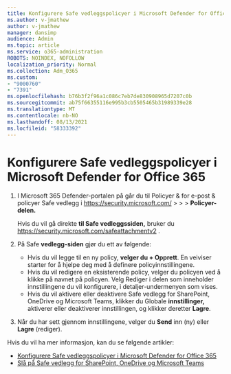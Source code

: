 ```yaml
---
title: Konfigurere Safe vedleggspolicyer i Microsoft Defender for Office 365
ms.author: v-jmathew
author: v-jmathew
manager: dansimp
audience: Admin
ms.topic: article
ms.service: o365-administration
ROBOTS: NOINDEX, NOFOLLOW
localization_priority: Normal
ms.collection: Adm_O365
ms.custom:
- "9000760"
- "7391"
ms.openlocfilehash: b76b3f2f96a1c086c7eb7de830908965d7207c0b
ms.sourcegitcommit: ab75f66355116e995b3cb5505465b31989339e28
ms.translationtype: MT
ms.contentlocale: nb-NO
ms.lasthandoff: 08/13/2021
ms.locfileid: "58333392"
---
```

# <a name="set-up-safe-attachment-policies-in-microsoft-defender-for-office-365"></a>Konfigurere Safe vedleggspolicyer i Microsoft Defender for Office 365

1. I Microsoft 365 Defender-portalen på går du til Policyer & for e-post & policyer Safe vedlegg i <https://security.microsoft.com/>  \>  \>  \>  **Policyer-delen.**

   Hvis du vil gå direkte **til Safe vedleggssiden,** bruker du <https://security.microsoft.com/safeattachmentv2> .

2. På Safe **vedlegg-siden** gjør du ett av følgende:
   - Hvis du vil legge til en ny policy, **velger du + Opprett**. En veiviser starter for å hjelpe deg med å definere policyinnstillingene.
   - Hvis du vil redigere en eksisterende policy, velger du policyen ved å klikke på navnet på policyen. Velg Rediger i delen som  inneholder innstillingene du vil konfigurere, i detaljer-undermenyen som vises.
   - Hvis du vil aktivere eller deaktivere Safe vedlegg for SharePoint, OneDrive og Microsoft Teams, klikker du Globale **innstillinger,** aktiverer eller deaktiverer innstillingen, og klikker deretter **Lagre**.

3. Når du har sett gjennom innstillingene, velger du **Send** inn (ny) eller **Lagre** (rediger).

Hvis du vil ha mer informasjon, kan du se følgende artikler:

- [Konfigurere Safe vedleggspolicyer i Microsoft Defender for Office 365](https://docs.microsoft.com/microsoft-365/security/office-365-security/set-up-safe-attachments-policies)
- [Slå på Safe vedlegg for SharePoint, OneDrive og Microsoft Teams](https://docs.microsoft.com/microsoft-365/security/office-365-security/turn-on-mdo-for-spo-odb-and-teams)
